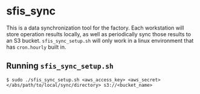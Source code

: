 # sfis_sync
This is a data synchronization tool for the factory. Each workstation will store operation results locally, as well as periodically sync those results to an S3 bucket. `sfis_sync_setup.sh` will only work in a linux environment that has `cron.hourly` built in.

## Running `sfis_sync_setup.sh`
```
$ sudo ./sfis_sync_setup.sh <aws_access_key> <aws_secret> </abs/path/to/local/sync/directory> s3://<bucket_name>

